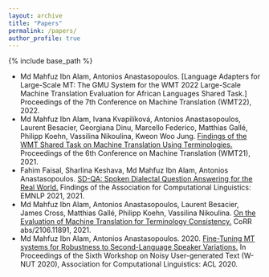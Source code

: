 ```yaml
---
layout: archive
title: "Papers"
permalink: /papers/
author_profile: true
---
```


{% include base_path %}

* Md Mahfuz Ibn Alam, Antonios Anastasopoulos. [Language Adapters for Large-Scale MT: The GMU System for the WMT
2022 Large-Scale Machine Translation Evaluation for African Languages
Shared Task.] Proceedings of the 7th Conference on Machine Translation (WMT22), 2022.
* Md Mahfuz Ibn Alam, Ivana Kvapilíková, Antonios Anastasopoulos, Laurent Besacier, Georgiana Dinu, Marcello Federico, Matthias Gallé, Philipp Koehn, Vassilina Nikoulina, Kweon Woo Jung. [Findings of the WMT Shared Task on Machine Translation Using Terminologies.](pdf/2106.11891.pdf) Proceedings of the 6th Conference on Machine Translation (WMT21), 2021.
* Fahim Faisal, Sharlina Keshava, Md Mahfuz Ibn Alam, Antonios Anastasopoulos. [SD-QA: Spoken Dialectal Question Answering for the Real World.](pdf/2109.12072.pdf) Findings of the Association for Computational Linguistics: EMNLP 2021, 2021.
* Md Mahfuz Ibn Alam, Antonios Anastasopoulos, Laurent Besacier, James Cross, Matthias Gallé, Philipp Koehn, Vassilina Nikoulina. [On the Evaluation of Machine Translation for Terminology Consistency.](/pdf/2106.11891.pdf) CoRR abs/2106.11891, 2021.
* Md Mahfuz Ibn Alam, Antonios Anastasopoulos. 2020. [Fine-Tuning MT systems for Robustness to Second-Language Speaker Variations.](2020.wnut-1.20.pdf) In Proceedings of the Sixth Workshop on Noisy User-generated Text (W-NUT 2020), Association for Computational Linguistics: ACL 2020.
